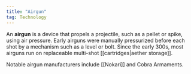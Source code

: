 ```yaml
---
title: "Airgun"
tag: Technology
---
```


An **airgun** is a device that propels a projectile, such as a pellet or spike, using air pressure. Early airguns were manually pressurized before each shot by a mechanism such as a level or bolt. Since the early 300s, most airguns run on replaceable multi-shot [[cartridges|aether storage]]. 

Notable airgun manufacturers include [[Nokari]] and Cobra Armaments.

